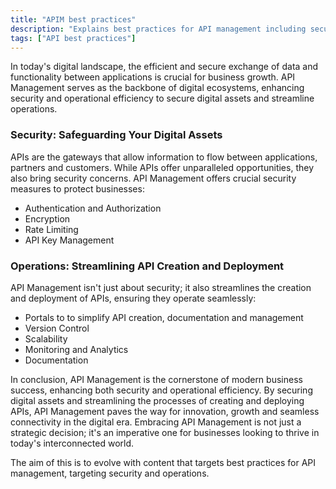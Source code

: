 ```yaml
---
title: "APIM best practices"
description: "Explains best practices for API management including security and operations"
tags: ["API best practices"]
---
```


In today's digital landscape, the efficient and secure exchange of data and functionality between applications is crucial for business growth. API Management serves as the backbone of digital ecosystems, enhancing security and operational efficiency to secure digital assets and streamline operations.

### Security: Safeguarding Your Digital Assets

APIs are the gateways that allow information to flow between applications, partners and customers. While APIs offer unparalleled opportunities, they also bring security concerns. API Management offers crucial security measures to protect businesses:

- Authentication and Authorization
- Encryption
- Rate Limiting
- API Key Management

### Operations: Streamlining API Creation and Deployment

API Management isn't just about security; it also streamlines the creation and deployment of APIs, ensuring they operate seamlessly:

- Portals to to simplify API creation, documentation and management
- Version Control
- Scalability
- Monitoring and Analytics
- Documentation

In conclusion, API Management is the cornerstone of modern business success, enhancing both security and operational efficiency. By securing digital assets and streamlining the processes of creating and deploying APIs, API Management paves the way for innovation, growth and seamless connectivity in the digital era. Embracing API Management is not just a strategic decision; it's an imperative one for businesses looking to thrive in today's interconnected world.

The aim of this is to evolve with content that targets best practices for API management, targeting security and operations.